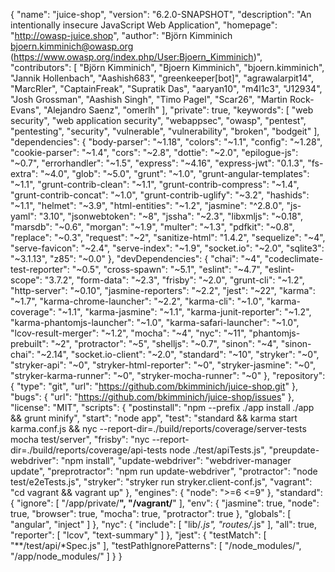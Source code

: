 {
  "name": "juice-shop",
  "version": "6.2.0-SNAPSHOT",
  "description": "An intentionally insecure JavaScript Web Application",
  "homepage": "http://owasp-juice.shop",
  "author": "Björn Kimminich <bjoern.kimminich@owasp.org> (https://www.owasp.org/index.php/User:Bjoern_Kimminich)",
  "contributors": [
    "Björn Kimminich",
    "Bjoern Kimminich",
    "bjoern.kimminich",
    "Jannik Hollenbach",
    "Aashish683",
    "greenkeeper[bot]",
    "agrawalarpit14",
    "MarcRler",
    "CaptainFreak",
    "Supratik Das",
    "aaryan10",
    "m4l1c3",
    "J12934",
    "Josh Grossman",
    "Aashish Singh",
    "Timo Pagel",
    "Scar26",
    "Martin Rock-Evans",
    "Alejandro Saenz",
    "omerlh"
  ],
  "private": true,
  "keywords": [
    "web security",
    "web application security",
    "webappsec",
    "owasp",
    "pentest",
    "pentesting",
    "security",
    "vulnerable",
    "vulnerability",
    "broken",
    "bodgeit"
  ],
  "dependencies": {
    "body-parser": "~1.18",
    "colors": "~1.1",
    "config": "~1.28",
    "cookie-parser": "~1.4",
    "cors": "~2.8",
    "dottie": "~2.0",
    "epilogue-js": "~0.7",
    "errorhandler": "~1.5",
    "express": "~4.16",
    "express-jwt": "0.1.3",
    "fs-extra": "~4.0",
    "glob": "~5.0",
    "grunt": "~1.0",
    "grunt-angular-templates": "~1.1",
    "grunt-contrib-clean": "~1.1",
    "grunt-contrib-compress": "~1.4",
    "grunt-contrib-concat": "~1.0",
    "grunt-contrib-uglify": "~3.2",
    "hashids": "~1.1",
    "helmet": "~3.9",
    "html-entities": "~1.2",
    "jasmine": "^2.8.0",
    "js-yaml": "3.10",
    "jsonwebtoken": "~8",
    "jssha": "~2.3",
    "libxmljs": "~0.18",
    "marsdb": "~0.6",
    "morgan": "~1.9",
    "multer": "~1.3",
    "pdfkit": "~0.8",
    "replace": "~0.3",
    "request": "~2",
    "sanitize-html": "1.4.2",
    "sequelize": "~4",
    "serve-favicon": "~2.4",
    "serve-index": "~1.9",
    "socket.io": "~2.0",
    "sqlite3": "~3.1.13",
    "z85": "~0.0"
  },
  "devDependencies": {
    "chai": "~4",
    "codeclimate-test-reporter": "~0.5",
    "cross-spawn": "~5.1",
    "eslint": "~4.7",
    "eslint-scope": "3.7.2",
    "form-data": "~2.3",
    "frisby": "~2.0",
    "grunt-cli": "~1.2",
    "http-server": "~0.10",
    "jasmine-reporters": "~2.2",
    "jest": "~22",
    "karma": "~1.7",
    "karma-chrome-launcher": "~2.2",
    "karma-cli": "~1.0",
    "karma-coverage": "~1.1",
    "karma-jasmine": "~1.1",
    "karma-junit-reporter": "~1.2",
    "karma-phantomjs-launcher": "~1.0",
    "karma-safari-launcher": "~1.0",
    "lcov-result-merger": "~1.2",
    "mocha": "~4",
    "nyc": "~11",
    "phantomjs-prebuilt": "~2",
    "protractor": "~5",
    "shelljs": "~0.7",
    "sinon": "~4",
    "sinon-chai": "~2.14",
    "socket.io-client": "~2.0",
    "standard": "~10",
    "stryker": "~0",
    "stryker-api": "~0",
    "stryker-html-reporter": "~0",
    "stryker-jasmine": "~0",
    "stryker-karma-runner": "~0",
    "stryker-mocha-runner": "~0"
  },
  "repository": {
    "type": "git",
    "url": "https://github.com/bkimminich/juice-shop.git"
  },
  "bugs": {
    "url": "https://github.com/bkimminich/juice-shop/issues"
  },
  "license": "MIT",
  "scripts": {
    "postinstall": "npm --prefix ./app install ./app && grunt minify",
    "start": "node app",
    "test": "standard && karma start karma.conf.js && nyc --report-dir=./build/reports/coverage/server-tests mocha test/server",
    "frisby": "nyc --report-dir=./build/reports/coverage/api-tests node ./test/apiTests.js",
    "preupdate-webdriver": "npm install",
    "update-webdriver": "webdriver-manager update",
    "preprotractor": "npm run update-webdriver",
    "protractor": "node test/e2eTests.js",
    "stryker": "stryker run stryker.client-conf.js",
    "vagrant": "cd vagrant && vagrant up"
  },
  "engines": {
    "node": ">=6 <=9"
  },
  "standard": {
    "ignore": [
      "/app/private/**",
      "/vagrant/**"
    ],
    "env": {
      "jasmine": true,
      "node": true,
      "browser": true,
      "mocha": true,
      "protractor": true
    },
    "globals": [
      "angular",
      "inject"
    ]
  },
  "nyc": {
    "include": [
      "lib/*.js",
      "routes/*.js"
    ],
    "all": true,
    "reporter": [
      "lcov",
      "text-summary"
    ]
  },
  "jest": {
    "testMatch": [
      "**/test/api/*Spec.js"
    ],
    "testPathIgnorePatterns": [
      "/node_modules/",
      "/app/node_modules/"
    ]
  }
}

